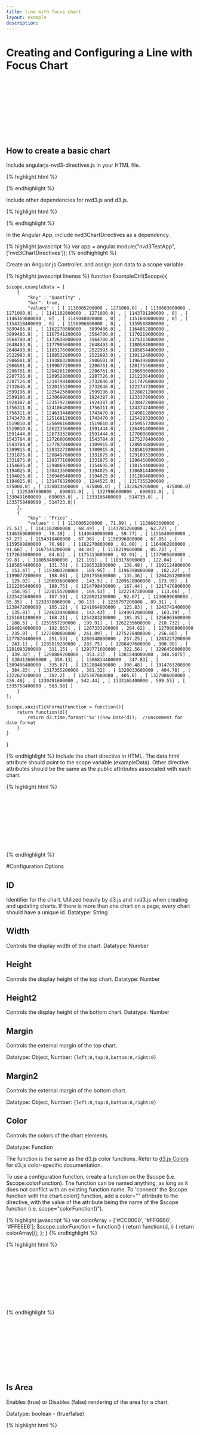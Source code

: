 ```yaml
---
title: line with focus chart
layout: example
description:
---
```

<script>
var app = angular.module("nvd3TestApp", ['nvd3ChartDirectives']);

    function ExampleCtrl($scope){
        $scope.exampleData = [
            {
                "key" : "Quantity" ,
                "bar": true,
                "values" : [ [ 1136005200000 , 1271000.0] , [ 1138683600000 , 1271000.0] , [ 1141102800000 , 1271000.0] , [ 1143781200000 , 0] , [ 1146369600000 , 0] , [ 1149048000000 , 0] , [ 1151640000000 , 0] , [ 1154318400000 , 0] , [ 1156996800000 , 0] , [ 1159588800000 , 3899486.0] , [ 1162270800000 , 3899486.0] , [ 1164862800000 , 3899486.0] , [ 1167541200000 , 3564700.0] , [ 1170219600000 , 3564700.0] , [ 1172638800000 , 3564700.0] , [ 1175313600000 , 2648493.0] , [ 1177905600000 , 2648493.0] , [ 1180584000000 , 2648493.0] , [ 1183176000000 , 2522993.0] , [ 1185854400000 , 2522993.0] , [ 1188532800000 , 2522993.0] , [ 1191124800000 , 2906501.0] , [ 1193803200000 , 2906501.0] , [ 1196398800000 , 2906501.0] , [ 1199077200000 , 2206761.0] , [ 1201755600000 , 2206761.0] , [ 1204261200000 , 2206761.0] , [ 1206936000000 , 2287726.0] , [ 1209528000000 , 2287726.0] , [ 1212206400000 , 2287726.0] , [ 1214798400000 , 2732646.0] , [ 1217476800000 , 2732646.0] , [ 1220155200000 , 2732646.0] , [ 1222747200000 , 2599196.0] , [ 1225425600000 , 2599196.0] , [ 1228021200000 , 2599196.0] , [ 1230699600000 , 1924387.0] , [ 1233378000000 , 1924387.0] , [ 1235797200000 , 1924387.0] , [ 1238472000000 , 1756311.0] , [ 1241064000000 , 1756311.0] , [ 1243742400000 , 1756311.0] , [ 1246334400000 , 1743470.0] , [ 1249012800000 , 1743470.0] , [ 1251691200000 , 1743470.0] , [ 1254283200000 , 1519010.0] , [ 1256961600000 , 1519010.0] , [ 1259557200000 , 1519010.0] , [ 1262235600000 , 1591444.0] , [ 1264914000000 , 1591444.0] , [ 1267333200000 , 1591444.0] , [ 1270008000000 , 1543784.0] , [ 1272600000000 , 1543784.0] , [ 1275278400000 , 1543784.0] , [ 1277870400000 , 1309915.0] , [ 1280548800000 , 1309915.0] , [ 1283227200000 , 1309915.0] , [ 1285819200000 , 1331875.0] , [ 1288497600000 , 1331875.0] , [ 1291093200000 , 1331875.0] , [ 1293771600000 , 1331875.0] , [ 1296450000000 , 1154695.0] , [ 1298869200000 , 1154695.0] , [ 1301544000000 , 1194025.0] , [ 1304136000000 , 1194025.0] , [ 1306814400000 , 1194025.0] , [ 1309406400000 , 1194025.0] , [ 1312084800000 , 1194025.0] , [ 1314763200000 , 1244525.0] , [ 1317355200000 , 475000.0] , [ 1320033600000 , 475000.0] , [ 1322629200000 , 475000.0] , [ 1325307600000 , 690033.0] , [ 1327986000000 , 690033.0] , [ 1330491600000 , 690033.0] , [ 1333166400000 , 514733.0] , [ 1335758400000 , 514733.0]]
            },
            {
                "key" : "Price" ,
                "values" : [ [ 1136005200000 , 71.89] , [ 1138683600000 , 75.51] , [ 1141102800000 , 68.49] , [ 1143781200000 , 62.72] , [ 1146369600000 , 70.39] , [ 1149048000000 , 59.77] , [ 1151640000000 , 57.27] , [ 1154318400000 , 67.96] , [ 1156996800000 , 67.85] , [ 1159588800000 , 76.98] , [ 1162270800000 , 81.08] , [ 1164862800000 , 91.66] , [ 1167541200000 , 84.84] , [ 1170219600000 , 85.73] , [ 1172638800000 , 84.61] , [ 1175313600000 , 92.91] , [ 1177905600000 , 99.8] , [ 1180584000000 , 121.191] , [ 1183176000000 , 122.04] , [ 1185854400000 , 131.76] , [ 1188532800000 , 138.48] , [ 1191124800000 , 153.47] , [ 1193803200000 , 189.95] , [ 1196398800000 , 182.22] , [ 1199077200000 , 198.08] , [ 1201755600000 , 135.36] , [ 1204261200000 , 125.02] , [ 1206936000000 , 143.5] , [ 1209528000000 , 173.95] , [ 1212206400000 , 188.75] , [ 1214798400000 , 167.44] , [ 1217476800000 , 158.95] , [ 1220155200000 , 169.53] , [ 1222747200000 , 113.66] , [ 1225425600000 , 107.59] , [ 1228021200000 , 92.67] , [ 1230699600000 , 85.35] , [ 1233378000000 , 90.13] , [ 1235797200000 , 89.31] , [ 1238472000000 , 105.12] , [ 1241064000000 , 125.83] , [ 1243742400000 , 135.81] , [ 1246334400000 , 142.43] , [ 1249012800000 , 163.39] , [ 1251691200000 , 168.21] , [ 1254283200000 , 185.35] , [ 1256961600000 , 188.5] , [ 1259557200000 , 199.91] , [ 1262235600000 , 210.732] , [ 1264914000000 , 192.063] , [ 1267333200000 , 204.62] , [ 1270008000000 , 235.0] , [ 1272600000000 , 261.09] , [ 1275278400000 , 256.88] , [ 1277870400000 , 251.53] , [ 1280548800000 , 257.25] , [ 1283227200000 , 243.1] , [ 1285819200000 , 283.75] , [ 1288497600000 , 300.98] , [ 1291093200000 , 311.15] , [ 1293771600000 , 322.56] , [ 1296450000000 , 339.32] , [ 1298869200000 , 353.21] , [ 1301544000000 , 348.5075] , [ 1304136000000 , 350.13] , [ 1306814400000 , 347.83] , [ 1309406400000 , 335.67] , [ 1312084800000 , 390.48] , [ 1314763200000 , 384.83] , [ 1317355200000 , 381.32] , [ 1320033600000 , 404.78] , [ 1322629200000 , 382.2] , [ 1325307600000 , 405.0] , [ 1327986000000 , 456.48] , [ 1330491600000 , 542.44] , [ 1333166400000 , 599.55] , [ 1335758400000 , 583.98] ]
            }
        ];

        $scope.noDataData = [
            {
                "key": "Series 1",
                "values": [ ]
            }
        ];

        $scope.xAxisTickFormatFunction = function(){
            return function(d){
                return d3.time.format('%x')(new Date(d));  //uncomment for date format
            }
        }

        var colorArray = ['#CC0000', '#FF6666', '#FFE6E6'];
        $scope.colorFunction = function() {
            return function(d, i) {
                return colorArray[i];
            };
        }

        $scope.xFunction = function(){
            return function(d){
                return d[0];
            };
        }

        $scope.yFunction = function(){
            return function(d){
                return d[1];
            };
        }

        $scope.yAxisTickFormatFunction = function(){
            return function(d){
                return d3.format(',d')(d);
            }
        }

        $scope.toolTipContentFunction = function(){
            return function(key, x, y, e, graph) {
                return  'Super New Tooltip' +
                    '<h1>' + key + '</h1>' +
                    '<p>' +  y + ' at ' + x + '</p>'
            }
        }

}
    </script>
Creating and Configuring a Line with Focus Chart
=========================

<div ng-controller="ExampleCtrl">
    <nvd3-line-with-focus-chart
        data="exampleData"
        id="exampleId"
        height="400"
        height2="50"
        margin="{left:80,top:50,bottom:30,right:50}"
        yAxisTickFormat="yAxisTickFormatFunction()"
        xAxisTickFormat="xAxisTickFormatFunction()"
        x2AxisTickFormat="xAxisTickFormatFunction()">
         <svg></svg>
    </nvd3-line-with-focus-chart>
</div>

## How to create a basic chart


Include angularjs-nvd3-directives.js in your HTML file.

{% highlight html %}
<script src="dist/angularjs-nvd3-directives.js"></script>
{% endhighlight %}

Include other dependencies for nvd3.js and d3.js.

{% highlight html %}
<script src="../build/components/d3/d3.js"></script>
<script src="../build/components/nvd3/nv.d3.js"></script>
<link rel="stylesheet" href="path/to/nv.d3.css"/>
{% endhighlight %}


In the Angular App, include nvd3ChartDirectives as a dependency.

{% highlight javascript %}
var app = angular.module("nvd3TestApp", ['nvd3ChartDirectives']);
{% endhighlight %}

Create an Angular.js Controller, and assign json data to a scope variable.

{% highlight javascript linenos %}
function ExampleCtrl($scope){

    $scope.exampleData = [
        {
            "key" : "Quantity" ,
            "bar": true,
            "values" : [ [ 1136005200000 , 1271000.0] , [ 1138683600000 , 1271000.0] , [ 1141102800000 , 1271000.0] , [ 1143781200000 , 0] , [ 1146369600000 , 0] , [ 1149048000000 , 0] , [ 1151640000000 , 0] , [ 1154318400000 , 0] , [ 1156996800000 , 0] , [ 1159588800000 , 3899486.0] , [ 1162270800000 , 3899486.0] , [ 1164862800000 , 3899486.0] , [ 1167541200000 , 3564700.0] , [ 1170219600000 , 3564700.0] , [ 1172638800000 , 3564700.0] , [ 1175313600000 , 2648493.0] , [ 1177905600000 , 2648493.0] , [ 1180584000000 , 2648493.0] , [ 1183176000000 , 2522993.0] , [ 1185854400000 , 2522993.0] , [ 1188532800000 , 2522993.0] , [ 1191124800000 , 2906501.0] , [ 1193803200000 , 2906501.0] , [ 1196398800000 , 2906501.0] , [ 1199077200000 , 2206761.0] , [ 1201755600000 , 2206761.0] , [ 1204261200000 , 2206761.0] , [ 1206936000000 , 2287726.0] , [ 1209528000000 , 2287726.0] , [ 1212206400000 , 2287726.0] , [ 1214798400000 , 2732646.0] , [ 1217476800000 , 2732646.0] , [ 1220155200000 , 2732646.0] , [ 1222747200000 , 2599196.0] , [ 1225425600000 , 2599196.0] , [ 1228021200000 , 2599196.0] , [ 1230699600000 , 1924387.0] , [ 1233378000000 , 1924387.0] , [ 1235797200000 , 1924387.0] , [ 1238472000000 , 1756311.0] , [ 1241064000000 , 1756311.0] , [ 1243742400000 , 1756311.0] , [ 1246334400000 , 1743470.0] , [ 1249012800000 , 1743470.0] , [ 1251691200000 , 1743470.0] , [ 1254283200000 , 1519010.0] , [ 1256961600000 , 1519010.0] , [ 1259557200000 , 1519010.0] , [ 1262235600000 , 1591444.0] , [ 1264914000000 , 1591444.0] , [ 1267333200000 , 1591444.0] , [ 1270008000000 , 1543784.0] , [ 1272600000000 , 1543784.0] , [ 1275278400000 , 1543784.0] , [ 1277870400000 , 1309915.0] , [ 1280548800000 , 1309915.0] , [ 1283227200000 , 1309915.0] , [ 1285819200000 , 1331875.0] , [ 1288497600000 , 1331875.0] , [ 1291093200000 , 1331875.0] , [ 1293771600000 , 1331875.0] , [ 1296450000000 , 1154695.0] , [ 1298869200000 , 1154695.0] , [ 1301544000000 , 1194025.0] , [ 1304136000000 , 1194025.0] , [ 1306814400000 , 1194025.0] , [ 1309406400000 , 1194025.0] , [ 1312084800000 , 1194025.0] , [ 1314763200000 , 1244525.0] , [ 1317355200000 , 475000.0] , [ 1320033600000 , 475000.0] , [ 1322629200000 , 475000.0] , [ 1325307600000 , 690033.0] , [ 1327986000000 , 690033.0] , [ 1330491600000 , 690033.0] , [ 1333166400000 , 514733.0] , [ 1335758400000 , 514733.0]]
        },
        {
            "key" : "Price" ,
            "values" : [ [ 1136005200000 , 71.89] , [ 1138683600000 , 75.51] , [ 1141102800000 , 68.49] , [ 1143781200000 , 62.72] , [ 1146369600000 , 70.39] , [ 1149048000000 , 59.77] , [ 1151640000000 , 57.27] , [ 1154318400000 , 67.96] , [ 1156996800000 , 67.85] , [ 1159588800000 , 76.98] , [ 1162270800000 , 81.08] , [ 1164862800000 , 91.66] , [ 1167541200000 , 84.84] , [ 1170219600000 , 85.73] , [ 1172638800000 , 84.61] , [ 1175313600000 , 92.91] , [ 1177905600000 , 99.8] , [ 1180584000000 , 121.191] , [ 1183176000000 , 122.04] , [ 1185854400000 , 131.76] , [ 1188532800000 , 138.48] , [ 1191124800000 , 153.47] , [ 1193803200000 , 189.95] , [ 1196398800000 , 182.22] , [ 1199077200000 , 198.08] , [ 1201755600000 , 135.36] , [ 1204261200000 , 125.02] , [ 1206936000000 , 143.5] , [ 1209528000000 , 173.95] , [ 1212206400000 , 188.75] , [ 1214798400000 , 167.44] , [ 1217476800000 , 158.95] , [ 1220155200000 , 169.53] , [ 1222747200000 , 113.66] , [ 1225425600000 , 107.59] , [ 1228021200000 , 92.67] , [ 1230699600000 , 85.35] , [ 1233378000000 , 90.13] , [ 1235797200000 , 89.31] , [ 1238472000000 , 105.12] , [ 1241064000000 , 125.83] , [ 1243742400000 , 135.81] , [ 1246334400000 , 142.43] , [ 1249012800000 , 163.39] , [ 1251691200000 , 168.21] , [ 1254283200000 , 185.35] , [ 1256961600000 , 188.5] , [ 1259557200000 , 199.91] , [ 1262235600000 , 210.732] , [ 1264914000000 , 192.063] , [ 1267333200000 , 204.62] , [ 1270008000000 , 235.0] , [ 1272600000000 , 261.09] , [ 1275278400000 , 256.88] , [ 1277870400000 , 251.53] , [ 1280548800000 , 257.25] , [ 1283227200000 , 243.1] , [ 1285819200000 , 283.75] , [ 1288497600000 , 300.98] , [ 1291093200000 , 311.15] , [ 1293771600000 , 322.56] , [ 1296450000000 , 339.32] , [ 1298869200000 , 353.21] , [ 1301544000000 , 348.5075] , [ 1304136000000 , 350.13] , [ 1306814400000 , 347.83] , [ 1309406400000 , 335.67] , [ 1312084800000 , 390.48] , [ 1314763200000 , 384.83] , [ 1317355200000 , 381.32] , [ 1320033600000 , 404.78] , [ 1322629200000 , 382.2] , [ 1325307600000 , 405.0] , [ 1327986000000 , 456.48] , [ 1330491600000 , 542.44] , [ 1333166400000 , 599.55] , [ 1335758400000 , 583.98] ]
        }
    ];

    $scope.xAxisTickFormatFunction = function(){
        return function(d){
            return d3.time.format('%x')(new Date(d));  //uncomment for date format
        }
    }

}

{% endhighlight %}
Include the chart directive in HTML.
The data html attribute should point to the scope variable (exampleData).
Other directive attributes should be the same as the public attributes associated with each chart.

{% highlight html %}
<div ng-controller="ExampleCtrl">
    <nvd3-line-with-focus-chart
            data="exampleData"
            id="exampleId"
            height="400"
            height2="50"
            margin="{left:80,top:50,bottom:30,right:50}"
            yAxisTickFormat="yAxisTickFormatFunction()"
            xAxisTickFormat="xAxisTickFormatFunction()"
            x2AxisTickFormat="xAxisTickFormatFunction()">
         <svg></svg>
    </nvd3-line-with-focus-chart>
</div>
{% endhighlight %}

#Configuration Options


<!--

.showLegend(attrs.showlegend === undefined ? false : (attrs.showlegend === "true"))
.tooltips(attrs.tooltips === undefined ? false : (attrs.tooltips  === "true"))
.noData(attrs.nodata === undefined ? 'No Data Available.' : scope.nodata)
.isArea(attrs.isarea === undefined ? function(){return false;} : function(){ return (attrs.isarea === "true"); });

-->



## ID
Identifier for the chart.  Utilized heavily by d3.js and nvd3.js when creating and updating charts.  If there is more than one chart on a page, every chart should have a unique id.
Datatype: String

## Width
Controls the display width of the chart.
Datatype: Number

## Height
Controls the display height of the top chart.
Datatype: Number

## Height2
Controls the display height of the bottom chart.
Datatype: Number

## Margin
Controls the external margin of the top chart.

Datatype: Object, Number: ``{left:0,top:0,bottom:0,right:0}``

## Margin2
Controls the external margin of the bottom chart.

Datatype: Object, Number: ``{left:0,top:0,bottom:0,right:0}``

## Color
Controls the colors of the chart elements.

Datatype: Function

The function is the same as the d3.js color functions.  Refer to <a href="https://github.com/mbostock/d3/wiki/Colors">d3.js Colors</a> for d3.js color-specific documentation.

To use a configuration function, create a function on the $scope (i.e. $scope.colorFunction).  The function can be named anything, as long as it does not conflict with an existing function name.
To 'connect' the $scope function with the chart.color() function, add a color="" attribute to the directive, with the value of the attribute being the name of the $scope function (i.e. scope="colorFunction()").

{% highlight javascript %}
var colorArray = ['#CC0000', '#FF6666', '#FFE6E6'];
$scope.colorFunction = function() {
    return function(d, i) {
        return colorArray[i];
    };
}
{% endhighlight %}

{% highlight html %}
<div ng-controller="ExampleCtrl">
	<nvd3-line-with-focus-chart
    	data="exampleData"
        id="colorExample"
        height="400"
        height2="50"
        margin="{left:80,top:50,bottom:30,right:50}"
        yAxisTickFormat="yAxisTickFormatFunction()"
        xAxisTickFormat="xAxisTickFormatFunction()"
        x2AxisTickFormat="xAxisTickFormatFunction()"
        color="colorFunction()">
        	<svg></svg>
    </nvd3-line-with-focus-chart>
</div>
{% endhighlight %}

<div ng-controller="ExampleCtrl">
	<nvd3-line-with-focus-chart
    	data="exampleData"
        id="colorExample"
        height="400"
        height2="50"
        margin="{left:80,top:50,bottom:30,right:50}"
        yAxisTickFormat="yAxisTickFormatFunction()"
        xAxisTickFormat="xAxisTickFormatFunction()"
        x2AxisTickFormat="xAxisTickFormatFunction()"
        color="colorFunction()">
        	<svg></svg>
    </nvd3-line-with-focus-chart>
</div>

## Is Area
Enables (true) or Disables (false) rendering of the area for a chart.

Datatype: boolean - (true/false)

{% highlight html %}
<div ng-controller="ExampleCtrl">
    <nvd3-line-with-focus-chart
        data="exampleData"
        id="isAreaExample"
        height="400"
        height2="50"
        margin="{left:80,top:50,bottom:30,right:50}"
        yAxisTickFormat="yAxisTickFormatFunction()"
        xAxisTickFormat="xAxisTickFormatFunction()"
        x2AxisTickFormat="xAxisTickFormatFunction()"
        isArea="true">
        <svg></svg>
    </nvd3-line-with-focus-chart>
</div>
{% endhighlight %}

<div ng-controller="ExampleCtrl">
    <nvd3-line-with-focus-chart
        data="exampleData"
        id="isAreaExample"
        height="400"
        height2="50"
        margin="{left:80,top:50,bottom:30,right:50}"
        yAxisTickFormat="yAxisTickFormatFunction()"
        xAxisTickFormat="xAxisTickFormatFunction()"
        x2AxisTickFormat="xAxisTickFormatFunction()"
        isArea="true">
        <svg></svg>
    </nvd3-line-with-focus-chart>
</div>

## Show Legend
Enables (true) or Disables (false) rendering of the Chart Legend.

Datatype: boolean - (true/false)

{% highlight html %}
<div ng-controller="ExampleCtrl">
 	<nvd3-line-with-focus-chart
    	data="exampleData"
        id="showLegendExample"
        height="400"
        height2="50"
        margin="{left:80,top:50,bottom:30,right:50}"
        yAxisTickFormat="yAxisTickFormatFunction()"
        xAxisTickFormat="xAxisTickFormatFunction()"
        x2AxisTickFormat="xAxisTickFormatFunction()"
        showLegend="true">
        	<svg></svg>
    </nvd3-line-with-focus-chart>
</div>
{% endhighlight %}

<div ng-controller="ExampleCtrl">
	<nvd3-line-with-focus-chart
    	data="exampleData"
        id="showLegendExample"
        height="400"
        height2="50"
        margin="{left:80,top:50,bottom:30,right:50}"
        yAxisTickFormat="yAxisTickFormatFunction()"
        xAxisTickFormat="xAxisTickFormatFunction()"
        x2AxisTickFormat="xAxisTickFormatFunction()"
        showLegend="true">
        	<svg></svg>
    </nvd3-line-with-focus-chart>
</div>

## No Data
Defines the message displayed when data is not available.

Datatype: String

{% highlight html %}
<div ng-controller="ExampleCtrl">
	<nvd3-line-with-focus-chart
    	data="noDataData"
        id="noDataExample"
        height="400"
        height2="50"
        margin="{left:80,top:50,bottom:30,right:50}"
        yAxisTickFormat="yAxisTickFormatFunction()"
        xAxisTickFormat="xAxisTickFormatFunction()"
        x2AxisTickFormat="xAxisTickFormatFunction()"
        noData="No Data For You!">
        	<svg></svg>
    </nvd3-line-with-focus-chart>
</div>
{% endhighlight %}

<div ng-controller="ExampleCtrl">
	<nvd3-line-with-focus-chart
    	data="noDataData"
        id="noDataExample"
        height="400"
        height2="50"
        margin="{left:80,top:50,bottom:30,right:50}"
        yAxisTickFormat="yAxisTickFormatFunction()"
        xAxisTickFormat="xAxisTickFormatFunction()"
        x2AxisTickFormat="xAxisTickFormatFunction()"
        noData="No Data For You!">
        	<svg></svg>
    </nvd3-line-with-focus-chart>
</div>

## X
Function that allows nvd3.js and d3.js to access x values from the 'data'.

Datatype: Function

{% highlight javascript %}
$scope.xFunction = function(){
	return function(d){
		return d[0];
	};
}
{% endhighlight %}

{% highlight html %}
<div ng-controller="ExampleCtrl">
	<nvd3-line-with-focus-chart
    	data="exampleData"
        id="xExample"
        height="400"
        height2="50"
        margin="{left:80,top:50,bottom:30,right:50}"
        yAxisTickFormat="yAxisTickFormatFunction()"
        xAxisTickFormat="xAxisTickFormatFunction()"
        x2AxisTickFormat="xAxisTickFormatFunction()"
        x="xFunction()">
        	<svg></svg>
    </nvd3-line-with-focus-chart>
</div>
{% endhighlight %}

<div ng-controller="ExampleCtrl">
	<nvd3-line-with-focus-chart
    	data="exampleData"
        id="xExample"
        height="400"
        height2="50"
        margin="{left:80,top:50,bottom:30,right:50}"
        yAxisTickFormat="yAxisTickFormatFunction()"
        xAxisTickFormat="xAxisTickFormatFunction()"
        x2AxisTickFormat="xAxisTickFormatFunction()"
        x="xFunction()">
        	<svg></svg>
    </nvd3-line-with-focus-chart>
</div>

## Y
Function that allows nvd3 and d3 to access y values from the 'data'.

Datatype: Function

{% highlight javascript %}
$scope.yFunction = function(){
	return function(d){
		return d[1];
	};
}
{% endhighlight %}

{% highlight html %}
<div ng-controller="ExampleCtrl">
	<nvd3-line-with-focus-chart
    	data="exampleData"
        id="yExample"
        height="400"
        height2="50"
        margin="{left:80,top:50,bottom:30,right:50}"
        yAxisTickFormat="yAxisTickFormatFunction()"
        xAxisTickFormat="xAxisTickFormatFunction()"
        x2AxisTickFormat="xAxisTickFormatFunction()"
        y="yFunction()">
        	<svg></svg>
    </nvd3-line-with-focus-chart>
</div>
{% endhighlight %}

<div ng-controller="ExampleCtrl">
	<nvd3-line-with-focus-chart
    	data="exampleData"
        id="yExample"
        height="400"
        height2="50"
        margin="{left:80,top:50,bottom:30,right:50}"
        yAxisTickFormat="yAxisTickFormatFunction()"
        xAxisTickFormat="xAxisTickFormatFunction()"
        x2AxisTickFormat="xAxisTickFormatFunction()"
        y="yFunction()">
        	<svg></svg>
    </nvd3-line-with-focus-chart>
</div>

## Force X
List of numbers to Force into the X scale (ie. 0, or a max / min, etc.).  The numbers tell the d3.js the values to use in the scale, rather than d3.js determining the values.

Datatype: Array of Numbers (i.e. [0, 50])

{% highlight html %}
<div ng-controller="ExampleCtrl">
	<nvd3-line-with-focus-chart
    	data="exampleData"
        id="forcexExample"
        height="400"
        height2="50"
        margin="{left:80,top:50,bottom:30,right:50}"
        yAxisTickFormat="yAxisTickFormatFunction()"
        xAxisTickFormat="xAxisTickFormatFunction()"
        x2AxisTickFormat="xAxisTickFormatFunction()"
        forcex="[0]">
        	<svg></svg>
    </nvd3-line-with-focus-chart>
</div>
{% endhighlight %}

<div ng-controller="ExampleCtrl">
	<nvd3-line-with-focus-chart
    	data="exampleData"
        id="forcexExample"
        height="400"
        height2="50"
        margin="{left:80,top:50,bottom:30,right:50}"
        yAxisTickFormat="yAxisTickFormatFunction()"
        xAxisTickFormat="xAxisTickFormatFunction()"
        x2AxisTickFormat="xAxisTickFormatFunction()"
        forcex="[0]">
        	<svg></svg>
    </nvd3-line-with-focus-chart>
</div>
            
## Force Y
List of numbers to Force into the Y scale (ie. 0, or a max / min, etc.).  The numbers tell the d3.js the values to use in the scale, rather than d3.js determining the values.

Datatype: Array of Numbers (i.e. [0, 50]

{% highlight html %}
<div ng-controller="ExampleCtrl">
	<nvd3-line-with-focus-chart
    	data="exampleData"
        id="forceyExample"
        height="400"
        height2="50"
        margin="{left:80,top:50,bottom:30,right:50}"
        yAxisTickFormat="yAxisTickFormatFunction()"
        xAxisTickFormat="xAxisTickFormatFunction()"
        x2AxisTickFormat="xAxisTickFormatFunction()"
        forcey="[500]">
        	<svg></svg>
    </nvd3-line-with-focus-chart>
</div>
{% endhighlight %}

<div ng-controller="ExampleCtrl">
	<nvd3-line-with-focus-chart
    	data="exampleData"
        id="forceyExample"
        height="400"
        height2="50"
        margin="{left:80,top:50,bottom:30,right:50}"
        yAxisTickFormat="yAxisTickFormatFunction()"
        xAxisTickFormat="xAxisTickFormatFunction()"
        x2AxisTickFormat="xAxisTickFormatFunction()"
        forcey="[500]">
    		<svg></svg>
    </nvd3-line-with-focus-chart>
</div>

## Interactive
Enables (true) or Disables (false) interactivity for a chart.  Interactivity includes tooltips, click events, etc.

Datatype: boolean - (true/false)

{% highlight html %}
<div ng-controller="ExampleCtrl">
	<nvd3-line-with-focus-chart
    	data="exampleData"
        id="interactiveExample"
        height="400"
        height2="50"
        margin="{left:80,top:50,bottom:30,right:50}"
        yAxisTickFormat="yAxisTickFormatFunction()"
        xAxisTickFormat="xAxisTickFormatFunction()"
        x2AxisTickFormat="xAxisTickFormatFunction()"
        interactive="true">
        	<svg></svg>
    </nvd3-line-with-focus-chart>
</div>
{% endhighlight %}

<div ng-controller="ExampleCtrl">
	<nvd3-line-with-focus-chart
    	data="exampleData"
        id="interactiveExample"
        height="400"
        height2="50"
        margin="{left:80,top:50,bottom:30,right:50}"
        yAxisTickFormat="yAxisTickFormatFunction()"
        xAxisTickFormat="xAxisTickFormatFunction()"
        x2AxisTickFormat="xAxisTickFormatFunction()"
        interactive="true">
        	<svg></svg>
    </nvd3-line-with-focus-chart>
</div>


## Tooltips
Enables (true) or Disables (false) rendering of the tooltips.

The Interactive attribute must be included and set to true before tooltips will be rendered.

Datatype: boolean - (true/false)

{% highlight html %}
<div ng-controller="ExampleCtrl">
	<nvd3-line-with-focus-chart
    	data="exampleData"
        id="toolTipExample"
        height="400"
        height2="50"
        margin="{left:80,top:50,bottom:30,right:50}"
        yAxisTickFormat="yAxisTickFormatFunction()"
        xAxisTickFormat="xAxisTickFormatFunction()"
        x2AxisTickFormat="xAxisTickFormatFunction()"
        tooltips="true">
        	<svg></svg>
    </nvd3-line-with-focus-chart>
</div>
{% endhighlight %}

<div ng-controller="ExampleCtrl">
	<nvd3-line-with-focus-chart
    	data="exampleData"
        id="toolTipExample"
        height="400"
        height2="50"
        margin="{left:80,top:50,bottom:30,right:50}"
        yAxisTickFormat="yAxisTickFormatFunction()"
        xAxisTickFormat="xAxisTickFormatFunction()"
        x2AxisTickFormat="xAxisTickFormatFunction()"
        tooltips="true">
        	<svg></svg>
    </nvd3-line-with-focus-chart>
</div>

## Tooltip Content
Controls how the tooltips are displayed.

The Interactive attribute must be included and set to true before tooltips will be rendered.

The Tooltips attribute must be included and set to true before tooltips will be rendered.

Datatype: Function

The function has the following signature function(key, x, y, e, graph), and should return a String.

{% highlight javascript %}
$scope.toolTipContentFunction = function(){
	return function(key, x, y, e, graph) {
    	return  'Super New Tooltip' +
        	'<h1>' + key + '</h1>' +
            '<p>' +  y + ' at ' + x + '</p>'
	}
}
{% endhighlight %}

{% highlight html %}
<div ng-controller="ExampleCtrl">
	<nvd3-line-with-focus-chart
    	data="exampleData"
        id="toolTipContentExample"
        height="400"
        height2="50"
        margin="{left:80,top:50,bottom:30,right:50}"
        yAxisTickFormat="yAxisTickFormatFunction()"
        xAxisTickFormat="xAxisTickFormatFunction()"
        x2AxisTickFormat="xAxisTickFormatFunction()"
        tooltips="true"
        tooltipcontent="toolTipContentFunction()">
        	<svg></svg>
    </nvd3-line-with-focus-chart>
</div>
{% endhighlight %}

<div ng-controller="ExampleCtrl">
	<nvd3-line-with-focus-chart
    	data="exampleData"
        id="toolTipContentExample"
        height="400"
        height2="50"
        margin="{left:80,top:50,bottom:30,right:50}"
        yAxisTickFormat="yAxisTickFormatFunction()"
        xAxisTickFormat="xAxisTickFormatFunction()"
        x2AxisTickFormat="xAxisTickFormatFunction()"
        tooltips="true"
        tooltipcontent="toolTipContentFunction()">
        	<svg></svg>
    </nvd3-line-with-focus-chart>
</div>


## Interpolate

Refer to Interpolation on the <a href="https://github.com/mbostock/d3/wiki/SVG-Shapes#wiki-line_interpolate">d3.js</a> wiki.

If interpolate is specified, sets the interpolation mode to the specified string. If interpolate is not specified, returns the current interpolation mode.

### *Linear*
Piecewise linear segments, as in a polyline.

{% highlight html %}
<div ng-controller="ExampleCtrl">
	<nvd3-line-with-focus-chart
    	data="exampleData"
        id="interpolateExampleLinear"
        height="400"
        height2="50"
        margin="{left:80,top:50,bottom:30,right:50}"
        yAxisTickFormat="yAxisTickFormatFunction()"
        xAxisTickFormat="xAxisTickFormatFunction()"
        x2AxisTickFormat="xAxisTickFormatFunction()"
        interpolate="linear">
        	<svg></svg>
    </nvd3-line-with-focus-chart>
</div>
{% endhighlight %}

<div ng-controller="ExampleCtrl">
	<nvd3-line-with-focus-chart
    	data="exampleData"
        id="interpolateExampleLinear"
        height="400"
        height2="50"
        margin="{left:80,top:50,bottom:30,right:50}"
        yAxisTickFormat="yAxisTickFormatFunction()"
        xAxisTickFormat="xAxisTickFormatFunction()"
        x2AxisTickFormat="xAxisTickFormatFunction()"
        interpolate="linear">
        	<svg></svg>
    </nvd3-line-with-focus-chart>
</div>

### *Linear-Closed*
Close the linear segments to form a polygon.

{% highlight html %}
<div ng-controller="ExampleCtrl">
	<nvd3-line-with-focus-chart
    	data="exampleData"
        id="interpolateExampleLinearClosed"
        height="400"
        height2="50"
        margin="{left:80,top:50,bottom:30,right:50}"
        yAxisTickFormat="yAxisTickFormatFunction()"
        xAxisTickFormat="xAxisTickFormatFunction()"
        x2AxisTickFormat="xAxisTickFormatFunction()"
        interpolate="linear-closed">
        	<svg></svg>
    </nvd3-line-with-focus-chart>
</div>
{% endhighlight %}

<div ng-controller="ExampleCtrl">
	<nvd3-line-with-focus-chart
    	data="exampleData"
        id="interpolateExampleLinearClosed"
        height="400"
        height2="50"
        margin="{left:80,top:50,bottom:30,right:50}"
        yAxisTickFormat="yAxisTickFormatFunction()"
        xAxisTickFormat="xAxisTickFormatFunction()"
        x2AxisTickFormat="xAxisTickFormatFunction()"
        interpolate="linear-closed">
        	<svg></svg>
    </nvd3-line-with-focus-chart>
</div>

### *Step*
Alternate between horizontal and vertical segments, as in a step function.

{% highlight html %}
<div ng-controller="ExampleCtrl">
	<nvd3-line-with-focus-chart
    	data="exampleData"
        id="interpolateExampleStep"
        height="400"
        height2="50"
        margin="{left:80,top:50,bottom:30,right:50}"
        yAxisTickFormat="yAxisTickFormatFunction()"
        xAxisTickFormat="xAxisTickFormatFunction()"
        x2AxisTickFormat="xAxisTickFormatFunction()"
        interpolate="step">
        	<svg></svg>
    </nvd3-line-with-focus-chart>
</div>
{% endhighlight %}

<div ng-controller="ExampleCtrl">
	<nvd3-line-with-focus-chart
    	data="exampleData"
        id="interpolateExampleStep"
        height="400"
        height2="50"
        margin="{left:80,top:50,bottom:30,right:50}"
        yAxisTickFormat="yAxisTickFormatFunction()"
        xAxisTickFormat="xAxisTickFormatFunction()"
        x2AxisTickFormat="xAxisTickFormatFunction()"
        interpolate="step">
        	<svg></svg>
    </nvd3-line-with-focus-chart>
</div>

### *Step-Before*
Alternate between vertical and horizontal segments, as in a step function.

{% highlight html %}
<div ng-controller="ExampleCtrl">
	<nvd3-line-with-focus-chart
    	data="exampleData"
        id="interpolateExampleStepBefore"
        height="400"
        height2="50"
        margin="{left:80,top:50,bottom:30,right:50}"
        yAxisTickFormat="yAxisTickFormatFunction()"
        xAxisTickFormat="xAxisTickFormatFunction()"
        x2AxisTickFormat="xAxisTickFormatFunction()"
        interpolate="step-before">
        	<svg></svg>
    </nvd3-line-with-focus-chart>
</div>
{% endhighlight %}

<div ng-controller="ExampleCtrl">
	<nvd3-line-with-focus-chart
    	data="exampleData"
        id="interpolateExampleStepBefore"
        height="400"
        height2="50"
        margin="{left:80,top:50,bottom:30,right:50}"
        yAxisTickFormat="yAxisTickFormatFunction()"
        xAxisTickFormat="xAxisTickFormatFunction()"
        x2AxisTickFormat="xAxisTickFormatFunction()"
        interpolate="step-before">
        	<svg></svg>
    </nvd3-line-with-focus-chart>
</div>

### *Step-After*
Alternate between horizontal and vertical segments, as in a step function.

{% highlight html %}
<div ng-controller="ExampleCtrl">
	<nvd3-line-with-focus-chart
    	data="exampleData"
        id="interpolateExampleStepAfter"
        height="400"
        height2="50"
        margin="{left:80,top:50,bottom:30,right:50}"
        yAxisTickFormat="yAxisTickFormatFunction()"
        xAxisTickFormat="xAxisTickFormatFunction()"
        x2AxisTickFormat="xAxisTickFormatFunction()"
        interpolate="step-after">
        	<svg></svg>
    </nvd3-line-with-focus-chart>
</div>
{% endhighlight %}

<div ng-controller="ExampleCtrl">
	<nvd3-line-with-focus-chart
    	data="exampleData"
        id="interpolateExampleStepAfter"
        height="400"
        height2="50"
        margin="{left:80,top:50,bottom:30,right:50}"
        yAxisTickFormat="yAxisTickFormatFunction()"
        xAxisTickFormat="xAxisTickFormatFunction()"
        x2AxisTickFormat="xAxisTickFormatFunction()"
        interpolate="step-after">
        	<svg></svg>
    </nvd3-line-with-focus-chart>
</div>

### *Basis*
A B-spline, with control point duplication on the ends.

{% highlight html %}
<div ng-controller="ExampleCtrl">
	<nvd3-line-with-focus-chart
    	data="exampleData"
        id="interpolateExampleBasis"
        height="400"
        height2="50"
        margin="{left:80,top:50,bottom:30,right:50}"
        yAxisTickFormat="yAxisTickFormatFunction()"
        xAxisTickFormat="xAxisTickFormatFunction()"
        x2AxisTickFormat="xAxisTickFormatFunction()"
        interpolate="basis">
        	<svg></svg>
    </nvd3-line-with-focus-chart>
</div>
{% endhighlight %}

<div ng-controller="ExampleCtrl">
	<nvd3-line-with-focus-chart
    	data="exampleData"
        id="interpolateExampleBasis"
        height="400"
        height2="50"
        margin="{left:80,top:50,bottom:30,right:50}"
        yAxisTickFormat="yAxisTickFormatFunction()"
        xAxisTickFormat="xAxisTickFormatFunction()"
        x2AxisTickFormat="xAxisTickFormatFunction()"
        interpolate="basis">
        	<svg></svg>
    </nvd3-line-with-focus-chart>
</div>

### *Basis-Open*
An open B-spline; may not intersect the start or end.

{% highlight html %}
<div ng-controller="ExampleCtrl">
	<nvd3-line-with-focus-chart
    	data="exampleData"
        id="interpolateExampleBasisOpen"
        height="400"
        height2="50"
        margin="{left:80,top:50,bottom:30,right:50}"
        yAxisTickFormat="yAxisTickFormatFunction()"
        xAxisTickFormat="xAxisTickFormatFunction()"
        x2AxisTickFormat="xAxisTickFormatFunction()"
        interpolate="basis-open">
        	<svg></svg>
    </nvd3-line-with-focus-chart>
</div>
{% endhighlight %}

<div ng-controller="ExampleCtrl">
	<nvd3-line-with-focus-chart
    	data="exampleData"
        id="interpolateExampleBasisOpen"
        height="400"
        height2="50"
        margin="{left:80,top:50,bottom:30,right:50}"
        yAxisTickFormat="yAxisTickFormatFunction()"
        xAxisTickFormat="xAxisTickFormatFunction()"
        x2AxisTickFormat="xAxisTickFormatFunction()"
        interpolate="basis-open">
        	<svg></svg>
    </nvd3-line-with-focus-chart>
</div>

### *Basis-Closed*
A closed B-spline, as in a loop.

{% highlight html %}
<div ng-controller="ExampleCtrl">
	<nvd3-line-with-focus-chart
    	data="exampleData"
        id="interpolateExampleBasisClosed"
        height="400"
        height2="50"
        margin="{left:80,top:50,bottom:30,right:50}"
        yAxisTickFormat="yAxisTickFormatFunction()"
        xAxisTickFormat="xAxisTickFormatFunction()"
        x2AxisTickFormat="xAxisTickFormatFunction()"
        interpolate="basis-closed">
        	<svg></svg>
    </nvd3-line-with-focus-chart>
</div>
{% endhighlight %}

<div ng-controller="ExampleCtrl">
	<nvd3-line-with-focus-chart
    	data="exampleData"
        id="interpolateExampleBasisClosed"
        height="400"
        height2="50"
        margin="{left:80,top:50,bottom:30,right:50}"
        yAxisTickFormat="yAxisTickFormatFunction()"
        xAxisTickFormat="xAxisTickFormatFunction()"
        x2AxisTickFormat="xAxisTickFormatFunction()"
        interpolate="basis-closed">
        	<svg></svg>
    </nvd3-line-with-focus-chart>
</div>

### *Bundle*
Equivalent to basis, except the tension parameter is used to straighten the spline.

{% highlight html %}
<div ng-controller="ExampleCtrl">
	<nvd3-line-with-focus-chart
    	data="exampleData"
        id="interpolateExampleBundle"
        height="400"
        height2="50"
        margin="{left:80,top:50,bottom:30,right:50}"
        yAxisTickFormat="yAxisTickFormatFunction()"
        xAxisTickFormat="xAxisTickFormatFunction()"
        x2AxisTickFormat="xAxisTickFormatFunction()"
        interpolate="bundle">
        	<svg></svg>
    </nvd3-line-with-focus-chart>
</div>
{% endhighlight %}

<div ng-controller="ExampleCtrl">
	<nvd3-line-with-focus-chart
    	data="exampleData"
        id="interpolateExampleBundle"
        height="400"
        height2="50"
        margin="{left:80,top:50,bottom:30,right:50}"
        yAxisTickFormat="yAxisTickFormatFunction()"
        xAxisTickFormat="xAxisTickFormatFunction()"
        x2AxisTickFormat="xAxisTickFormatFunction()"
        interpolate="bundle">
        	<svg></svg>
    </nvd3-line-with-focus-chart>
</div>

### *Cardinal*
A Cardinal spline, with control point duplication on the ends.

{% highlight html %}
<div ng-controller="ExampleCtrl">
	<nvd3-line-with-focus-chart
    	data="exampleData"
        id="interpolateExampleCardinal"
        height="400"
        height2="50"
        margin="{left:80,top:50,bottom:30,right:50}"
        yAxisTickFormat="yAxisTickFormatFunction()"
        xAxisTickFormat="xAxisTickFormatFunction()"
        x2AxisTickFormat="xAxisTickFormatFunction()"
        interpolate="cardinal">
        	<svg></svg>
    </nvd3-line-with-focus-chart>
</div>
{% endhighlight %}

<div ng-controller="ExampleCtrl">
	<nvd3-line-with-focus-chart
    	data="exampleData"
        id="interpolateExampleCardinal"
        height="400"
        height2="50"
        margin="{left:80,top:50,bottom:30,right:50}"
        yAxisTickFormat="yAxisTickFormatFunction()"
        xAxisTickFormat="xAxisTickFormatFunction()"
        x2AxisTickFormat="xAxisTickFormatFunction()"
        interpolate="cardinal">
        	<svg></svg>
    </nvd3-line-with-focus-chart>
</div>

### *Cardinal-Open*
An open Cardinal spline; may not intersect the start or end, but will intersect other control points.

{% highlight html %}
<div ng-controller="ExampleCtrl">
	<nvd3-line-with-focus-chart
    	data="exampleData"
        id="interpolateExampleCardinalOpen"
        height="400"
        height2="50"
        margin="{left:80,top:50,bottom:30,right:50}"
        yAxisTickFormat="yAxisTickFormatFunction()"
        xAxisTickFormat="xAxisTickFormatFunction()"
        x2AxisTickFormat="xAxisTickFormatFunction()"
        interpolate="cardinal-open">
        	<svg></svg>
    </nvd3-line-with-focus-chart>
</div>
{% endhighlight %}

<div ng-controller="ExampleCtrl">
	<nvd3-line-with-focus-chart
    	data="exampleData"
        id="interpolateExampleCardinalOpen"
        height="400"
        height2="50"
        margin="{left:80,top:50,bottom:30,right:50}"
        yAxisTickFormat="yAxisTickFormatFunction()"
        xAxisTickFormat="xAxisTickFormatFunction()"
        x2AxisTickFormat="xAxisTickFormatFunction()"
        interpolate="cardinal-open">
        	<svg></svg>
    </nvd3-line-with-focus-chart>
</div>

### *Cardinal-Closed*
A closed Cardinal spline, as in a loop.

{% highlight html %}
<div ng-controller="ExampleCtrl">
	<nvd3-line-with-focus-chart
    	data="exampleData"
        id="interpolateExampleCardinalClosed"
        height="400"
        height2="50"
        margin="{left:80,top:50,bottom:30,right:50}"
        yAxisTickFormat="yAxisTickFormatFunction()"
        xAxisTickFormat="xAxisTickFormatFunction()"
        x2AxisTickFormat="xAxisTickFormatFunction()"
        interpolate="cardinal-closed">
        	<svg></svg>
    </nvd3-line-with-focus-chart>
</div>
{% endhighlight %}

<div ng-controller="ExampleCtrl">
	<nvd3-line-with-focus-chart
    	data="exampleData"
        id="interpolateExampleCardinalClosed"
        height="400"
        height2="50"
        margin="{left:80,top:50,bottom:30,right:50}"
        yAxisTickFormat="yAxisTickFormatFunction()"
        xAxisTickFormat="xAxisTickFormatFunction()"
        x2AxisTickFormat="xAxisTickFormatFunction()"
        interpolate="cardinal-closed">
        	<svg></svg>
    </nvd3-line-with-focus-chart>
</div>

### *Monotone*
Cubic interpolation that preserves monotonicity in y.

{% highlight html %}
<div ng-controller="ExampleCtrl">
	<nvd3-line-with-focus-chart
    	data="exampleData"
        id="interpolateExampleMonotone"
        height="400"
        height2="50"
        margin="{left:80,top:50,bottom:30,right:50}"
        yAxisTickFormat="yAxisTickFormatFunction()"
        xAxisTickFormat="xAxisTickFormatFunction()"
        x2AxisTickFormat="xAxisTickFormatFunction()"
        interpolate="monotone">
        	<svg></svg>
    </nvd3-line-with-focus-chart>
</div>
{% endhighlight %}

<div ng-controller="ExampleCtrl">
	<nvd3-line-with-focus-chart
    	data="exampleData"
        id="interpolateExampleMonotone"
        height="400"
        height2="50"
        margin="{left:80,top:50,bottom:30,right:50}"
        yAxisTickFormat="yAxisTickFormatFunction()"
        xAxisTickFormat="xAxisTickFormatFunction()"
        x2AxisTickFormat="xAxisTickFormatFunction()"
        interpolate="monotone">
        	<svg></svg>
    </nvd3-line-with-focus-chart>
</div>
